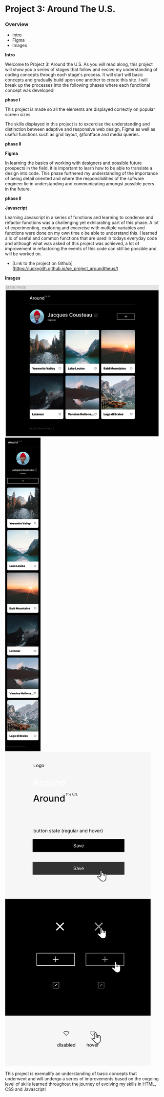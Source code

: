 # Project 3: Around The U.S.

### Overview

- Intro
- Figma
- Images

**Intro**

Welcome to Project 3: Around the U.S.
As you will read along, this project will show you a series of stages that follow and evolve my understanding of coding concepts through each stage's process. It will start will basic concepts and gradually build upon one another to create this site. I will break up the processes into the following phases where each functional concept was developed!

**phase I**

This project is made so all the elements are displayed correctly on popular screen sizes.

The skills displayed in this project is to excercise the understanding and distinction between adaptive and responsive web design, Figma as well as useful functions such as grid layout, @fontface and media queries.

**phase II**

**Figma**

In learning the basics of working with designers and possible future prospects in the field, it is important to learn how to be able to translate a design into code. This phase furthered my understanding of the importance of being detail oriented and where the responsibilities of the sofware engineer lie in understanding and communicating amongst possible peers in the future.

**phase II**

**Javascript**

Learning Javascript in a series of functions and learning to condense and refactor functions was a challenging yet exhilarating part of this phase. A lot of experimenting, exploring and excercise with multiple variables and functions were done on my own time o be able to understand this. I learned a lo of useful and common functions that are used in todays everyday code and although what was asked of this project was achieved, a lot of improvement in refactoring the events of this code can still be possible and will be worked on.

- [Link to the project on Github]
  (https://luckygith.github.io/se_project_aroundtheus/)

**Images**

![main page layout](image.png)
![mobile layout](src/images/MOBILE.png)
![ui kit](<UI KIT.png>)

This project is exemplify an understanding of basic concepts that underwent and will undergo a series of improvements based on the ongoing level of skills learned throughout the journey of evolving my skills in HTML, CSS and Javascript!
